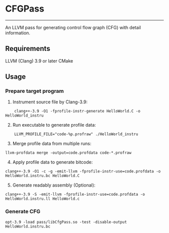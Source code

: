 # CFGPass
---------
An LLVM pass for generating control flow graph (CFG) with detail information. 

## Requirements
LLVM (Clang) 3.9 or later
CMake

## Usage

### Prepare target program
1. Instrument source file by Clang-3.9:

```
	clang++-3.9 -O1 -fprofile-instr-generate HelloWorld.C -o HelloWorld_instru
```

2. Run executable to generate profile data:

```
	LLVM_PROFILE_FILE="code-%p.profraw" ./HelloWorld_instru
```

3. Merge profile data from multiple runs:

```
llvm-profdata merge -output=code.profdata code-*.profraw
```

4. Apply profile data to generate bitcode:

```
clang++-3.9 -O1 -c -g -emit-llvm -fprofile-instr-use=code.profdata -o HelloWorld.instru.bc HelloWorld.C
```

5. Generate readably assembly (Optional):

```
clang++-3.9 -S -emit-llvm -fprofile-instr-use=code.profdata -o HelloWorld.instru.ll HelloWorld.c
```

### Generate CFG

```
opt-3.9 -load pass/libCfgPass.so -test -disable-output HelloWorld.instru.bc
```
